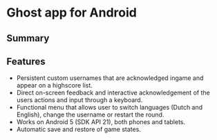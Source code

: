 # Ghost app for Android

## Summary


## Features

* Persistent custom usernames that are acknowledged ingame and appear on a highscore list.
* Direct on-screen feedback and interactive acknowledgement of the users actions and input through a keyboard.
* Functional menu that allows user to switch languages (Dutch and English), change the username or restart the round.
* Works on Android 5 (SDK API 21), both phones and tablets.
* Automatic save and restore of game states.

